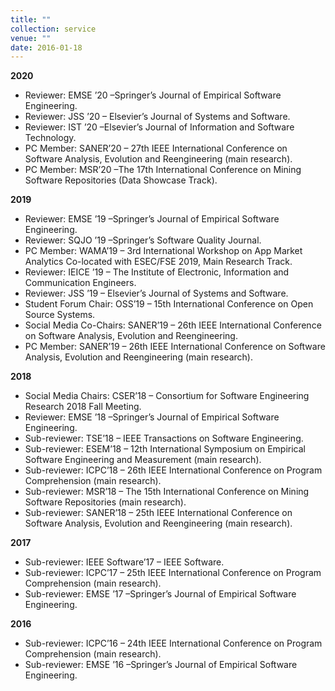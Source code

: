 ```yaml
---
title: ""
collection: service
venue: ""
date: 2016-01-18
---
```

**2020**
* Reviewer: EMSE ’20 –Springer’s Journal of Empirical Software Engineering.
* Reviewer: JSS ’20 – Elsevier’s Journal of Systems and Software.
* Reviewer: IST ’20 –Elsevier’s Journal of Information and Software Technology.
* PC Member: SANER’20 – 27th IEEE International Conference on Software Analysis, Evolution and Reengineering (main research).
* PC Member: MSR’20 –The 17th International Conference on Mining Software Repositories (Data Showcase Track).

**2019**
* Reviewer: EMSE ’19 –Springer’s Journal of Empirical Software Engineering.
* Reviewer: SQJO ’19 –Springer’s Software Quality Journal.
* PC Member: WAMA’19 – 3rd International Workshop on App Market Analytics Co-located with ESEC/FSE 2019, Main Research Track.
* Reviewer: IEICE ’19 – The Institute of Electronic, Information and Communication Engineers.
* Reviewer: JSS ’19 – Elsevier’s Journal of Systems and Software.
* Student Forum Chair: OSS’19 – 15th International Conference on Open Source Systems.
* Social Media Co-Chairs: SANER’19 – 26th IEEE International Conference on Software Analysis, Evolution and Reengineering.
* PC Member: SANER’19 – 26th IEEE International Conference on Software Analysis, Evolution and Reengineering (main research).

**2018**
* Social Media Chairs: CSER’18 – Consortium for Software Engineering Research 2018 Fall Meeting.
* Reviewer: EMSE ’18 –Springer’s Journal of Empirical Software Engineering.
* Sub-reviewer: TSE’18 – IEEE Transactions on Software Engineering.
* Sub-reviewer: ESEM’18 – 12th International Symposium on Empirical Software Engineering and Measurement (main research).
* Sub-reviewer: ICPC’18 – 26th IEEE International Conference on Program Comprehension (main research).
* Sub-reviewer: MSR’18 – The 15th International Conference on Mining Software Repositories (main research).
* Sub-reviewer: SANER’18 – 25th IEEE International Conference on Software Analysis, Evolution and Reengineering (main research).

**2017**
* Sub-reviewer: IEEE Software’17 – IEEE Software.
* Sub-reviewer: ICPC’17 – 25th IEEE International Conference on Program Comprehension (main research).
* Sub-reviewer: EMSE ’17 –Springer’s Journal of Empirical Software Engineering.

**2016**
* Sub-reviewer: ICPC’16 – 24th IEEE International Conference on Program Comprehension (main research).
* Sub-reviewer: EMSE ’16 –Springer’s Journal of Empirical Software Engineering.